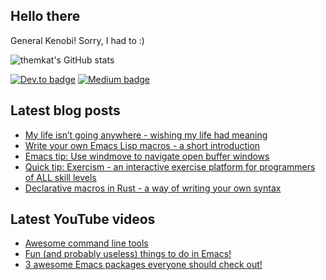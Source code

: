 ## Hello there
General Kenobi! Sorry, I had to :)

![themkat's GitHub stats](https://github-readme-stats.vercel.app/api?username=themkat)


[![Dev.to badge](https://img.shields.io/badge/-DevTo-lightgray?logo=dev.to)](https://dev.to/themkat) [![Medium badge](https://img.shields.io/badge/-Medium-darkblue?logo=medium)](https://medium.com/@themkat)


<!--
**themkat/themkat** is a ✨ _special_ ✨ repository because its `README.md` (this file) appears on your GitHub profile.

Here are some ideas to get you started:

- 🔭 I’m currently working on ...
- 🌱 I’m currently learning ...
- 👯 I’m looking to collaborate on ...
- 🤔 I’m looking for help with ...
- 💬 Ask me about ...
- 📫 How to reach me: ...
- 😄 Pronouns: ...
- ⚡ Fun fact: ...
-->


## Latest blog posts
<!-- BLOG-POST-LIST:START -->
- [My life isn’t going anywhere - wishing my life had meaning](https://themkat.net/2024/10/21/staying_motivated.html)
- [Write your own Emacs Lisp macros - a short introduction](https://themkat.net/2024/10/17/emacs_lisp_macros.html)
- [Emacs tip: Use windmove to navigate open buffer windows](https://themkat.net/2024/10/14/emacs_tip_windmove.html)
- [Quick tip: Exercism - an interactive exercise platform for programmers of ALL skill levels](https://themkat.net/2024/10/06/exercism_quick_tip.html)
- [Declarative macros in Rust - a way of writing your own syntax](https://themkat.net/2024/09/13/rust_simple_declarative_macros.html)
<!-- BLOG-POST-LIST:END -->


## Latest YouTube videos
<!-- YOUTUBE-LIST:START -->
- [Awesome command line tools](https://www.youtube.com/watch?v=tLS9KbDhtFQ)
- [Fun &lpar;and probably useless&rpar; things to do in Emacs!](https://www.youtube.com/watch?v=G4kyCBEVvr8)
- [3 awesome Emacs packages everyone should check out!](https://www.youtube.com/watch?v=9O_0vwrLCow)
<!-- YOUTUBE-LIST:END -->
